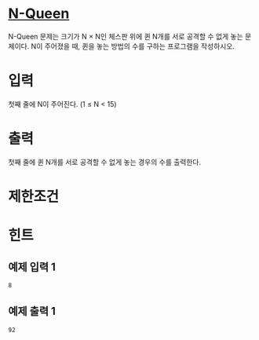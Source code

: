 # [N-Queen](https://www.acmicpc.net/problem/9663)

N-Queen 문제는 크기가 N × N인 체스판 위에 퀸 N개를 서로 공격할 수 없게 놓는 문제이다.
N이 주어졌을 때, 퀸을 놓는 방법의 수를 구하는 프로그램을 작성하시오.



# 입력


첫째 줄에 N이 주어진다. (1 ≤ N < 15)

# 출력


첫째 줄에 퀸 N개를 서로 공격할 수 없게 놓는 경우의 수를 출력한다.

# 제한조건



# 힌트

## 예제 입력 1

```
8
```

## 예제 출력 1

```
92
```


